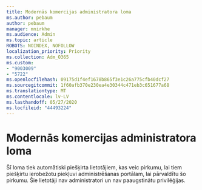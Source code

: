 ```yaml
---
title: Modernās komercijas administratora loma
ms.author: pebaum
author: pebaum
manager: mnirkhe
ms.audience: Admin
ms.topic: article
ROBOTS: NOINDEX, NOFOLLOW
localization_priority: Priority
ms.collection: Adm_O365
ms.custom:
- "9003009"
- "5722"
ms.openlocfilehash: 09175d1f4ef1678b865f3e1c26a775cfb40dcf27
ms.sourcegitcommit: 1f60afb370e230ea4e30344c471eb3c651677a68
ms.translationtype: MT
ms.contentlocale: lv-LV
ms.lasthandoff: 05/27/2020
ms.locfileid: "44493224"
---
```

# <a name="modern-commerce-administrator-role"></a>Modernās komercijas administratora loma

Šī loma tiek automātiski piešķirta lietotājiem, kas veic pirkumu, lai tiem piešķirtu ierobežotu piekļuvi administrēšanas portālam, lai pārvaldītu šo pirkumu. Šie lietotāji nav administratori un nav paaugstinātu privilēģijas.

